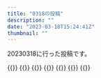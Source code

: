 ```yaml
---
title: "0318の投稿"
description: ""
date: "2023-03-18T15:24:41Z"
thumbnail: ""
---
```

20230318に行った投稿です。
<!--more-->
{{<othersns text="パラノマサイト、奪った能力使って無茶苦茶やりたかったなー感はあるか。" url="https://qunagi.qunagi.net/notice/ATjd4rUotUChbUiPWy" screenname="jme/k.h" date="2023-03-18T08:53:35.000Z">}}
{{<othersns text="モニターのサイズ感見ておきたいけど、それだけのためにでかけたくないのとかでいろいろと" url="https://qunagi.qunagi.net/notice/ATjGUkaMuaRSkqgbqa" screenname="jme/k.h" date="2023-03-18T04:40:33.000Z">}}
{{<othersns text="単話買いは基本的にしたくないんだよな" url="https://qunagi.qunagi.net/notice/ATjG8U6XVWbrGi7IlE" screenname="jme/k.h" date="2023-03-18T04:36:31.000Z">}}
{{<othersns text="あと１時間暇" url="https://qunagi.qunagi.net/notice/ATjFxF9ckfvpiRCQIi" screenname="jme/k.h" date="2023-03-18T04:34:30.000Z">}}
{{<othersns text="シンで思い出したけど、ガッシュ22巻早く出るといいな<br/>電子でも単行本で読みたいタイプだから" url="https://qunagi.qunagi.net/notice/ATjDKQClX3Akmq1tA0" screenname="jme/k.h" date="2023-03-18T04:05:04.000Z">}}
{{<othersns text="あと1時間半かけて昼食とってシン" url="https://qunagi.qunagi.net/notice/ATjDDLW4Z8loDagbo0" screenname="jme/k.h" date="2023-03-18T04:03:47.000Z">}}
{{<othersns text="エブリ以下略、噂通り変な映画だったな" url="https://qunagi.qunagi.net/notice/ATj9v2qevzjBFHtgm0" screenname="jme/k.h" date="2023-03-18T03:26:52.000Z">}}
